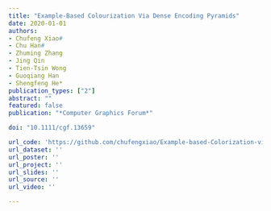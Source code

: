 ```yaml
---
title: "Example-Based Colourization Via Dense Encoding Pyramids"
date: 2020-01-01
authors: 
- Chufeng Xiao#
- Chu Han#
- Zhuming Zhang
- Jing Qin
- Tien-Tsin Wong
- Guoqiang Han
- Shengfeng He*
publication_types: ["2"]
abstract: ""
featured: false
publication: "*Computer Graphics Forum*"

doi: "10.1111/cgf.13659"

url_code: 'https://github.com/chufengxiao/Example-based-Colorization-via-Dense-Encoding-pyramids'
url_dataset: ''
url_poster: ''
url_project: ''
url_slides: ''
url_source: ''
url_video: ''

---
```


